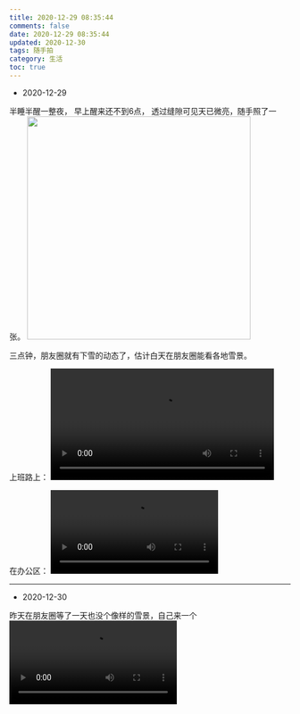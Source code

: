 ```yaml
---
title: 2020-12-29 08:35:44
comments: false
date: 2020-12-29 08:35:44
updated: 2020-12-30
tags: 随手拍
category: 生活
toc: true
---
```

- 2020-12-29

半睡半醒一整夜，
早上醒来还不到6点，
透过缝隙可见天已微亮，随手照了一张。
<img src="./IMG_2222.jpeg" width="400"/>

三点钟，朋友圈就有下雪的动态了，估计白天在朋友圈能看各地雪景。

上班路上：
<video src="./IMG_2223.MOV" width="400" controls="controls"></video>

在办公区：
<video src="./IMG_2224.MOV" controls="controls"></video>

---
- 2020-12-30

昨天在朋友圈等了一天也没个像样的雪景，自己来一个
<video src="./7961e53e11f75e86c544fa8cc51f6d.mp4" controls="controls"></video>

